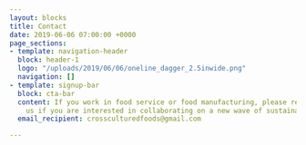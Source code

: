 ```yaml
---
layout: blocks
title: Contact
date: 2019-06-06 07:00:00 +0000
page_sections:
- template: navigation-header
  block: header-1
  logo: "/uploads/2019/06/06/oneline_dagger_2.5inwide.png"
  navigation: []
- template: signup-bar
  block: cta-bar
  content: If you work in food service or food manufacturing, please reach out to
    us if you are interested in collaborating on a new wave of sustainable foods!
  email_recipient: crossculturedfoods@gmail.com

---
```

